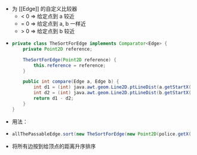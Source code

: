 - 为 [[Edge]] 的自定义比较器
	- < 0 => 给定点到 a 较近
	- = 0 => 给定点到 a, b 一样近
	- \> 0 => 给定点到 b 较近
-
  ``` java
  private class TheSortForEdge implements Comparator<Edge> {
      private Point2D reference;
  
      TheSortForEdge(Point2D reference) {
          this.reference = reference;
      }
  
      public int compare(Edge a, Edge b) {
          int d1 = (int) java.awt.geom.Line2D.ptLineDist(a.getStartX(), a.getStartY(), a.getEndX(), a.getEndY(), reference.getX(), reference.getY());
          int d2 = (int) java.awt.geom.Line2D.ptLineDist(b.getStartX(), b.getStartY(), b.getEndX(), b.getEndY(), reference.getX(), reference.getY());
          return d1 - d2;
      }
  }
  ```
- 用法：
-
  ```java
  allThePassableEdge.sort(new TheSortForEdge(new Point2D(police.getX(), police.getY())));
  ```
- 将所有边按到给顶点的距离升序排序